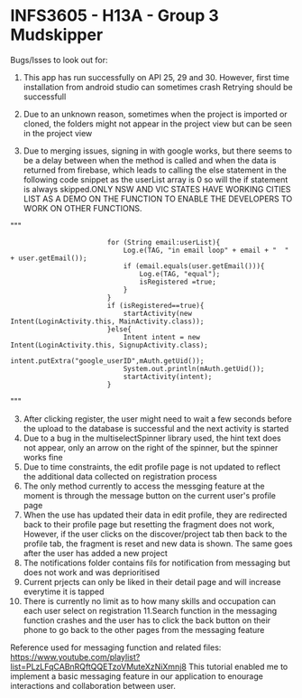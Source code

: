 # INFS3605 - H13A - Group 3 Mudskipper

Bugs/Isses to look out for:
1. This app has run successfully on API 25, 29 and 30. However, first time installation from android studio can sometimes crash
Retrying should be successfull

1. Due to an unknown reason, sometimes when the project is imported or cloned, the folders might not appear in the project view
but can be seen in the project view


2. Due to merging issues, signing in with google works, but there seems to be a delay between when the method is called and when the data is
returned from firebase, which leads to calling the else statement in the following code snippet as the userList array is 0 so will the if
statement is always skipped.ONLY NSW AND VIC STATES HAVE WORKING CITIES LIST AS A DEMO ON THE FUNCTION TO ENABLE THE DEVELOPERS TO WORK ON OTHER FUNCTIONS.


"""

                            for (String email:userList){
                                Log.e(TAG, "in email loop" + email + "  " + user.getEmail());
                                if (email.equals(user.getEmail())){
                                    Log.e(TAG, "equal");
                                    isRegistered =true;
                                }
                            }
                            if (isRegistered==true){
                                startActivity(new Intent(LoginActivity.this, MainActivity.class));
                            }else{
                                Intent intent = new Intent(LoginActivity.this, SignupActivity.class);
                                intent.putExtra("google_userID",mAuth.getUid());
                                System.out.println(mAuth.getUid());
                                startActivity(intent);
                            }

"""

3. After clicking register, the user might need to wait a few seconds before the upload to the database is successful and the next activity is started
4. Due to a bug in the multiselectSpinner library used, the hint text does not appear, only an arrow on the right of the spinner, but the spinner works fine
5. Due to time constraints, the edit profile page is not updated to reflect the additional data collected on registration process
6. The only method currently to access the messging feature at the moment is through the message button on the current user's profile page
7. When the use has updated their data in edit profile, they are redirected back to their profile page but resetting the fragment does not work,
However, if the user clicks on the discover/project tab then back to the profile tab, the fragment is reset and new data is shown. The same goes after the user has
added a new project
8. The notifications folder contains fils for notification from messaging but does not work and was deprioritised
9. Current prjects can only be liked in their detail page and will increase everytime it is tapped
10. There is currently no limit as to how many skills and occupation can each user select on registration
11.Search function in the messaging function crashes and the user has to click the back button on their phone to go back to the other pages from the messaging feature







Reference used for messaging function and related files: https://www.youtube.com/playlist?list=PLzLFqCABnRQftQQETzoVMuteXzNiXmnj8
This tutorial enabled me to implement a basic messaging feature in our application to enourage interactions and collaboration between user.

